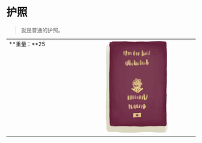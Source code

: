 # 护照  
> 就是普通的护照。  
  
<table class="table table-bordered"><tbody><tr ><td  style="width:80%;text-align:left;vertical-align:top;" >**重量：**25</td><td  style="width:20%;text-align:left;vertical-align:top;" ><div style="width:300px;display:inline-block;text-align:center"><img decoding="async" src="Sprite/Passport.png" href="a.md" style="max-width:300px;max-height:300px;"></div></td></tr></tbody></tbody></table>  
  


<script>document.title="护照 - 卡牌生存百科 Card Survival Wiki";</script>